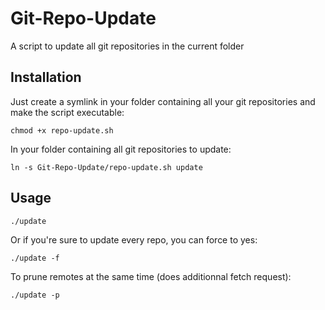 # Git-Repo-Update
A script to update all git repositories in the current folder

## Installation
Just create a symlink in your folder containing all your git repositories and make the script executable:

```
chmod +x repo-update.sh
```

In your folder containing all git repositories to update:

```
ln -s Git-Repo-Update/repo-update.sh update
```

## Usage
```
./update
```

Or if you're sure to update every repo, you can force to yes:
```
./update -f
```

To prune remotes at the same time (does additionnal fetch request):
```
./update -p
```
